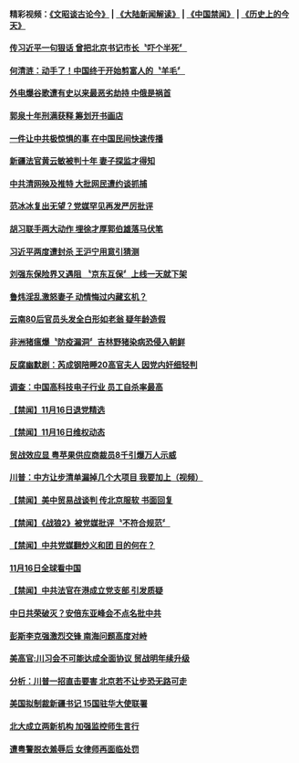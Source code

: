 #### 精彩视频：[《文昭谈古论今》](https://github.com/gfw-breaker/wenzhao/blob/master/README.md?t=11180331) | [《大陆新闻解读》](https://github.com/gfw-breaker/ntdtv-comedy/blob/master/README.md?t=11180331) | [《中国禁闻》](https://github.com/gfw-breaker/ntdtv-news/blob/master/README.md?t=11180331) | [《历史上的今天》](https://github.com/gfw-breaker/today-in-history/blob/master/README.md?t=11180331) 

#### [传习近平一句狠话 曾把北京书记市长〝吓个半死〞](../pages/news204/a1399585.md?t=11180331) 


#### [何清涟：动手了！中国终于开始剪富人的〝羊毛〞](../pages/news204/a1399774.md?t=11180331) 

#### [外电爆谷歌遭有史以来最恶劣劫持 中俄是祸首](../pages/news204/a1399758.md?t=11180331) 

#### [郭泉十年刑满获释 筹划开书画店](../pages/news204/a1399750.md?t=11180331) 

#### [一件让中共极惊惧的事 在中国民间快速传播](../pages/news204/a1399589.md?t=11180331) 

#### [新疆法官黄云敏被判十年 妻子探监才得知](../pages/news204/a1399699.md?t=11180331) 

#### [中共清网殃及推特 大批网民遭约谈抓捕](../pages/news204/a1399737.md?t=11180331) 

#### [范冰冰复出无望？党媒罕见再发严厉批评](../pages/news204/a1399574.md?t=11180331) 

#### [胡习联手两大动作  埋徐才厚郭伯雄落马伏笔](../pages/news204/a1398981.md?t=11180331) 

#### [习近平两度遭封杀  王沪宁用意引猜测](../pages/news204/a1399708.md?t=11180331) 

#### [刘强东保险界又遇阻 〝京东互保〞上线一天就下架](../pages/news204/a1399704.md?t=11180331) 

#### [鲁炜淫乱激怒妻子 动情悔过内藏玄机？](../pages/news204/a1399682.md?t=11180331) 

#### [云南80后官员头发全白形如老翁 疑年龄造假](../pages/news204/a1399679.md?t=11180331) 

#### [非洲猪瘟爆〝防疫漏洞〞吉林野猪染病恐侵入朝鲜](../pages/news204/a1399677.md?t=11180331) 

#### [反腐幽默剧：芮成钢陪睡20高官夫人 因党内奸细轻判](../pages/news204/a1399674.md?t=11180331) 

#### [调查：中国高科技电子行业 员工自杀率最高](../pages/news204/a1399600.md?t=11180331) 


#### [【禁闻】11月16日退党精选](../pages/news204/a1399667.md?t=11180331) 

#### [【禁闻】11月16日维权动态](../pages/news204/a1399665.md?t=11180331) 

#### [贸战效应显 粤苹果供应商裁员8千引爆万人示威](../pages/news204/a1399617.md?t=11180331) 

#### [川普：中方让步清单漏掉几个大项目 我要加上（视频）](../pages/news204/a1399650.md?t=11180331) 

#### [【禁闻】美中贸易战谈判 传北京服软 书面回复](../pages/news204/a1399647.md?t=11180331) 

#### [【禁闻】《战狼2》被党媒批评〝不符合规范〞](../pages/news204/a1399646.md?t=11180331) 

#### [【禁闻】中共党媒翻炒义和团  目的何在？](../pages/news204/a1399641.md?t=11180331) 

#### [11月16日全球看中国](../pages/news204/a1399637.md?t=11180331) 

#### [【禁闻】中共法官在港成立党支部 引发质疑](../pages/news204/a1399633.md?t=11180331) 

#### [中日共荣破灭？安倍东亚峰会不点名批中共](../pages/news204/a1399632.md?t=11180331) 

#### [彭斯李克强激烈交锋 南海问题高度对峙](../pages/news204/a1399620.md?t=11180331) 

#### [美高官:川习会不可能达成全面协议 贸战明年续升级](../pages/news204/a1399614.md?t=11180331) 

#### [分析：川普一招直击要害 北京若不让步恐无路可走](../pages/news204/a1399431.md?t=11180331) 


#### [美国拟制裁新疆书记   15国驻华大使联署](../pages/news204/a1399593.md?t=11180331) 

#### [北大成立两新机构 加强监控师生言行](../pages/news204/a1399599.md?t=11180331) 

#### [遭粤警脱衣羞辱后 女律师再面临处罚](../pages/news204/a1399598.md?t=11180331) 

